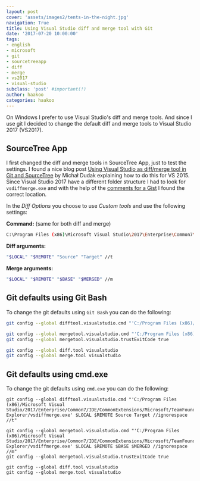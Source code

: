 ```yaml
---
layout: post
cover: 'assets/images2/tents-in-the-night.jpg'
navigation: True
title: Using Visual Studio diff and merge tool with Git
date: '2017-07-20 10:00:00'
tags:
- english
- microsoft
- git
- sourcetreeapp
- diff
- merge
- vs2017
- visual-studio
subclass: 'post' #important(!)
author: haakoo
categories: haakoo
---
```


On Windows I prefer to use Visual Studio's diff and merge tools. And since I use git I decided to change the default diff and merge tools to Visual Studio 2017 (VS2017).

## SourceTree App
I first changed the diff and merge tools in SourceTree App, just to test the settings. I found a nice blog post [Using Visual Studio as diff/merge tool in Git and SourceTree](http://blog.dudak.me/2016/using-visual-studio-as-diffmerge-tool-in-sourcetree/) by Michał Dudak explaining how to do this for VS 2015. Since Visual Studio 2017 have a different folder structure I had to look for `vsdiffmerge.exe` and with the help of the [comments for a Gist](https://gist.github.com/DamianReeves/35adf89992f8d871afe6#gistcomment-2024718) I found the correct location.

In the _Diff Options_ you choose to use _Custom tools_ and use the following settings:

**Command:** (same for both diff and merge)
```bash
C:\Program Files (x86)\Microsoft Visual Studio\2017\Enterprise\Common7\IDE\CommonExtensions\Microsoft\TeamFoundation\Team Explorer\vsDiffMerge.exe
```

**Diff arguments:**
```bash
"$LOCAL" "$REMOTE" "Source" "Target" //t
```

**Merge arguments:**
```bash
"$LOCAL" "$REMOTE" "$BASE" "$MERGED" //m
```

## Git defaults using Git Bash

To change the git defaults using `Git Bash` you can do the following:

```bash
git config --global difftool.visualstudio.cmd "'C:/Program Files (x86)/Microsoft Visual Studio/2017/Enterprise/Common7/IDE/CommonExtensions/Microsoft/TeamFoundation/Team Explorer/vsdiffmerge.exe' \$LOCAL \$REMOTE Source Target //ignorespace //t"

git config --global mergetool.visualstudio.cmd "'C:/Program Files (x86)/Microsoft Visual Studio/2017/Enterprise/Common7/IDE/CommonExtensions/Microsoft/TeamFoundation/Team Explorer/vsdiffmerge.exe' \$LOCAL \$REMOTE \$BASE \$MERGED //ignorespace //m"
git config --global mergetool.visualstudio.trustExitCode true

git config --global diff.tool visualstudio
git config --global merge.tool visualstudio
```

## Git defaults using cmd.exe

To change the git defaults using `cmd.exe` you can do the following:

```shell
git config --global difftool.visualstudio.cmd "'C:/Program Files (x86)/Microsoft Visual Studio/2017/Enterprise/Common7/IDE/CommonExtensions/Microsoft/TeamFoundation/Team Explorer/vsdiffmerge.exe' $LOCAL $REMOTE Source Target //ignorespace //t"

git config --global mergetool.visualstudio.cmd "'C:/Program Files (x86)/Microsoft Visual Studio/2017/Enterprise/Common7/IDE/CommonExtensions/Microsoft/TeamFoundation/Team Explorer/vsdiffmerge.exe' $LOCAL $REMOTE $BASE $MERGED //ignorespace //m"
git config --global mergetool.visualstudio.trustExitCode true

git config --global diff.tool visualstudio
git config --global merge.tool visualstudio
```
